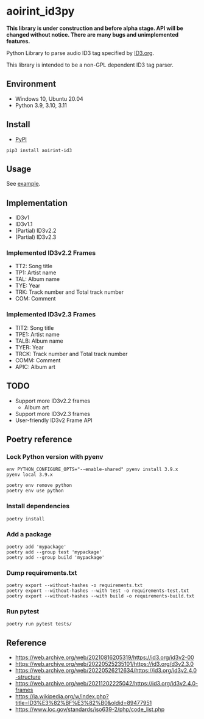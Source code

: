 # aoirint_id3py

**This library is under construction and before alpha stage. API will be changed without notice. There are many bugs and unimplemented features.**

Python Library to parse audio ID3 tag specified by [ID3.org](https://id3.org).

This library is intended to be a non-GPL dependent ID3 tag parser.

## Environment

- Windows 10, Ubuntu 20.04
- Python 3.9, 3.10, 3.11

## Install

- [PyPI](https://pypi.org/project/aoirint-id3/)

```shell
pip3 install aoirint-id3
```

## Usage

See [example](example/main.py).

## Implementation

- ID3v1
- ID3v1.1
- (Partial) ID3v2.2
- (Partial) ID3v2.3

### Implemented ID3v2.2 Frames

- TT2: Song title
- TP1: Artist name
- TAL: Album name
- TYE: Year
- TRK: Track number and Total track number
- COM: Comment

### Implemented ID3v2.3 Frames

- TIT2: Song title
- TPE1: Artist name
- TALB: Album name
- TYER: Year
- TRCK: Track number and Total track number
- COMM: Comment
- APIC: Album art

## TODO

- Support more ID3v2.2 frames
  - Album art
- Support more ID3v2.3 frames
- User-friendly ID3v2 Frame API

## Poetry reference

### Lock Python version with pyenv

```shell
env PYTHON_CONFIGURE_OPTS="--enable-shared" pyenv install 3.9.x
pyenv local 3.9.x

poetry env remove python
poetry env use python
```

### Install dependencies

```shell
poetry install
```

### Add a package
```
poetry add 'mypackage'
poetry add --group test 'mypackage'
poetry add --group build 'mypackage'
```

### Dump requirements.txt

```shell
poetry export --without-hashes -o requirements.txt
poetry export --without-hashes --with test -o requirements-test.txt
poetry export --without-hashes --with build -o requirements-build.txt
```

### Run pytest

```shell
poetry run pytest tests/
```

## Reference

- <https://web.archive.org/web/20210816205319/https://id3.org/id3v2-00>
- <https://web.archive.org/web/20220525235101/https://id3.org/d3v2.3.0>
- <https://web.archive.org/web/20220526212634/https://id3.org/id3v2.4.0-structure>
- <https://web.archive.org/web/20211202225042/https://id3.org/id3v2.4.0-frames>
- <https://ja.wikipedia.org/w/index.php?title=ID3%E3%82%BF%E3%82%B0&oldid=89477951>
- <https://www.loc.gov/standards/iso639-2/php/code_list.php>
